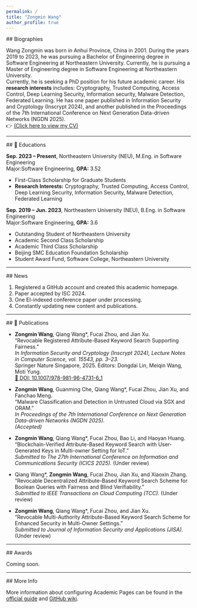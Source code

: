 ```yaml
---
permalink: /
title: "Zongmin Wang"
author_profile: true
---
```


<style>
.page__title {
  display: none;
}
</style>
<!-- Biographies Section -->
<div id="about"></div>
## Biographies

Wang Zongmin was born in Anhui Province, China in 2001. During the years 2019 to 2023, he was pursuing a Bachelor of Engineering degree in Software Engineering at Northeastern University. Currently, he is pursuing a Master of Engineering degree in Software Engineering at Northeastern University. <br>  Currently, he is seeking a PhD position for his future academic career. His **research interests** includes: Cryptography, Trusted Computing, Access Control, Deep Learning Security, Information security, Malware Detection, Federated Learning. He has one paper published in Information Security and Cryptology (Inscrypt 2024), and another published in the Proceedings of the 7th International Conference on Next Generation Data-driven Networks (NGDN 2025). <br>👉 [(Click here to view my CV)](https://ZongminWang1.github.io/files/Template_CV_Eng.pdf)

---

<!-- Educations Section -->
<div id="educations"></div>
## 📖 Educations

**Sep. 2023 – Present**, Northeastern University (NEU), M.Eng. in Software Engineering  
 Major:Software Engineering, **GPA:** 3.52  
- First-Class Scholarship for Graduate Students  
- **Research Interests:** Cryptography, Trusted Computing, Access Control, Deep Learning Security, Information Security, Malware Detection, Federated Learning

**Sep. 2019 – Jun. 2023**, Northeastern University (NEU), B.Eng. in Software Engineering  
 Major:Software Engineering, **GPA:** 3.6  
- Outstanding Student of Northeastern University  
- Academic Second Class Scholarship  
- Academic Third Class Scholarship  
- Beijing SMC Education Foundation Scholarship  
- Student Award Fund, Software College, Northeastern University

---

<!-- News Section -->
<div id="news"></div>
## News

1. Registered a GitHub account and created this academic homepage.  
2. Paper accepted by ISC 2024.  
3. One EI-indexed conference paper under processing.  
4. Constantly updating new content and publications.

---

<!-- Publications Section -->
<div id="publications"></div>
## 📝 Publications


-  **Zongmin Wang**, Qiang Wang*, Fucai Zhou, and Jian Xu.  
  “Revocable Registered Attribute-Based Keyword Search Supporting Fairness.”  
  *In Information Security and Cryptology (Inscrypt 2024), Lecture Notes in Computer Science, vol. 15543, pp. 3–23.*  
  Springer Nature Singapore, 2025. Editors: Dongdai Lin, Meiqin Wang, Moti Yung.  
  [🔗 DOI: 10.1007/978-981-96-4731-6_1](https://doi.org/10.1007/978-981-96-4731-6_1)

-  **Zongmin Wang**, Guanming Che, Qiang Wang*, Fucai Zhou, Jian Xu, and Fanchao Meng.  
  “Malware Classification and Detection in Untrusted Cloud via SGX and ORAM.”  
  *In Proceedings of the 7th International Conference on Next Generation Data-driven Networks (NGDN 2025).*  
  *(Accepted)*

-  **Zongmin Wang**, Qiang Wang*, Fucai Zhou, Bao Li, and Haoyan Huang.  
  “Blockchain-Verified Attribute-Based Keyword Search with User-Generated Keys in Multi-owner Setting for IoT.”  
  *Submitted to The 27th International Conference on Information and Communications Security (ICICS 2025).*  (Under review)


-  Qiang Wang*, **Zongmin Wang**, Fucai Zhou, Jian Xu, and Xiaoxin Zhang.  
  “Revocable Decentralized Attribute-Based Keyword Search Scheme for Boolean Queries with Fairness and Blind Verifiability.”  
  *Submitted to IEEE Transactions on Cloud Computing (TCC).* (Under review)

-  **Zongmin Wang**, Qiang Wang*, Fucai Zhou, and Jian Xu.  
  “Revocable Multi-Authority Attribute-Based Keyword Search Scheme for Enhanced Security in Multi-Owner Settings.”  
  *Submitted to Journal of Information Security and Applications (JISA).* (Under review)


---

<!-- Awards Section -->
<div id="awards"></div>
## Awards

Coming soon.

---

<!-- For More Info Section -->
<div id="moreinfo"></div>
## More Info

More information about configuring Academic Pages can be found in the [official guide](https://academicpages.github.io/markdown/) and [GitHub wiki](https://github.com/academicpages/academicpages.github.io/wiki).
